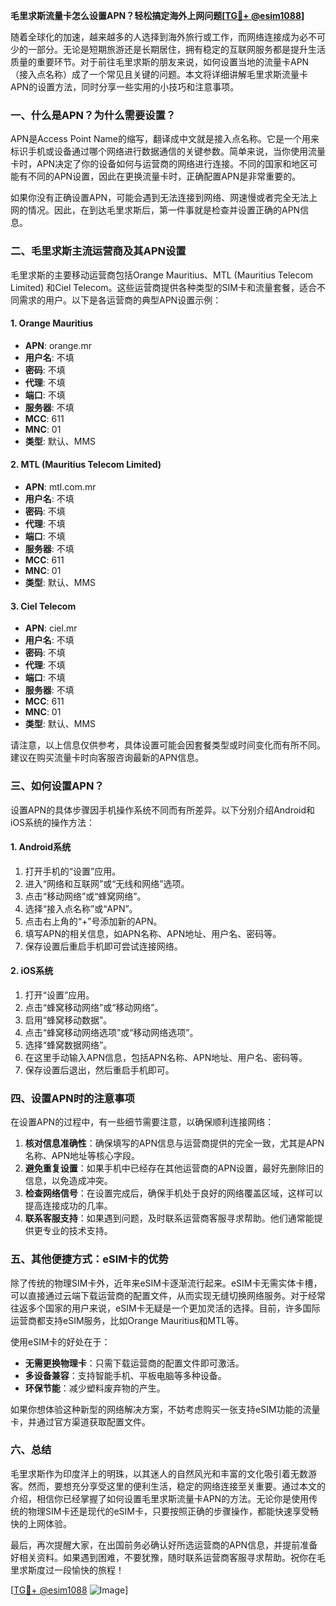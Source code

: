 **毛里求斯流量卡怎么设置APN？轻松搞定海外上网问题[[TG💪+ @esim1088](https://t.me/s/esim1088)]**

随着全球化的加速，越来越多的人选择到海外旅行或工作，而网络连接成为必不可少的一部分。无论是短期旅游还是长期居住，拥有稳定的互联网服务都是提升生活质量的重要环节。对于前往毛里求斯的朋友来说，如何设置当地的流量卡APN（接入点名称）成了一个常见且关键的问题。本文将详细讲解毛里求斯流量卡APN的设置方法，同时分享一些实用的小技巧和注意事项。

### 一、什么是APN？为什么需要设置？

APN是Access Point Name的缩写，翻译成中文就是接入点名称。它是一个用来标识手机或设备通过哪个网络进行数据通信的关键参数。简单来说，当你使用流量卡时，APN决定了你的设备如何与运营商的网络进行连接。不同的国家和地区可能有不同的APN设置，因此在更换流量卡时，正确配置APN是非常重要的。

如果你没有正确设置APN，可能会遇到无法连接到网络、网速慢或者完全无法上网的情况。因此，在到达毛里求斯后，第一件事就是检查并设置正确的APN信息。

### 二、毛里求斯主流运营商及其APN设置

毛里求斯的主要移动运营商包括Orange Mauritius、MTL (Mauritius Telecom Limited) 和Ciel Telecom。这些运营商提供各种类型的SIM卡和流量套餐，适合不同需求的用户。以下是各运营商的典型APN设置示例：

#### 1. Orange Mauritius
- **APN**: orange.mr
- **用户名**: 不填
- **密码**: 不填
- **代理**: 不填
- **端口**: 不填
- **服务器**: 不填
- **MCC**: 611
- **MNC**: 01
- **类型**: 默认、MMS

#### 2. MTL (Mauritius Telecom Limited)
- **APN**: mtl.com.mr
- **用户名**: 不填
- **密码**: 不填
- **代理**: 不填
- **端口**: 不填
- **服务器**: 不填
- **MCC**: 611
- **MNC**: 01
- **类型**: 默认、MMS

#### 3. Ciel Telecom
- **APN**: ciel.mr
- **用户名**: 不填
- **密码**: 不填
- **代理**: 不填
- **端口**: 不填
- **服务器**: 不填
- **MCC**: 611
- **MNC**: 01
- **类型**: 默认、MMS

请注意，以上信息仅供参考，具体设置可能会因套餐类型或时间变化而有所不同。建议在购买流量卡时向客服咨询最新的APN信息。

### 三、如何设置APN？

设置APN的具体步骤因手机操作系统不同而有所差异。以下分别介绍Android和iOS系统的操作方法：

#### 1. Android系统
1. 打开手机的“设置”应用。
2. 进入“网络和互联网”或“无线和网络”选项。
3. 点击“移动网络”或“蜂窝网络”。
4. 选择“接入点名称”或“APN”。
5. 点击右上角的“+”号添加新的APN。
6. 填写APN的相关信息，如APN名称、APN地址、用户名、密码等。
7. 保存设置后重启手机即可尝试连接网络。

#### 2. iOS系统
1. 打开“设置”应用。
2. 点击“蜂窝移动网络”或“移动网络”。
3. 启用“蜂窝移动数据”。
4. 点击“蜂窝移动网络选项”或“移动网络选项”。
5. 选择“蜂窝数据网络”。
6. 在这里手动输入APN信息，包括APN名称、APN地址、用户名、密码等。
7. 保存设置后退出，然后重启手机即可。

### 四、设置APN时的注意事项

在设置APN的过程中，有一些细节需要注意，以确保顺利连接网络：

1. **核对信息准确性**：确保填写的APN信息与运营商提供的完全一致，尤其是APN名称、APN地址等核心字段。
2. **避免重复设置**：如果手机中已经存在其他运营商的APN设置，最好先删除旧的信息，以免造成冲突。
3. **检查网络信号**：在设置完成后，确保手机处于良好的网络覆盖区域，这样可以提高连接成功的几率。
4. **联系客服支持**：如果遇到问题，及时联系运营商客服寻求帮助。他们通常能提供更专业的技术支持。

### 五、其他便捷方式：eSIM卡的优势

除了传统的物理SIM卡外，近年来eSIM卡逐渐流行起来。eSIM卡无需实体卡槽，可以直接通过云端下载运营商的配置文件，从而实现无缝切换网络服务。对于经常往返多个国家的用户来说，eSIM卡无疑是一个更加灵活的选择。目前，许多国际运营商都支持eSIM服务，比如Orange Mauritius和MTL等。

使用eSIM卡的好处在于：
- **无需更换物理卡**：只需下载运营商的配置文件即可激活。
- **多设备兼容**：支持智能手机、平板电脑等多种设备。
- **环保节能**：减少塑料废弃物的产生。

如果你想体验这种新型的网络解决方案，不妨考虑购买一张支持eSIM功能的流量卡，并通过官方渠道获取配置文件。

### 六、总结

毛里求斯作为印度洋上的明珠，以其迷人的自然风光和丰富的文化吸引着无数游客。然而，要想充分享受这里的便利生活，稳定的网络连接至关重要。通过本文的介绍，相信你已经掌握了如何设置毛里求斯流量卡APN的方法。无论你是使用传统的物理SIM卡还是现代的eSIM卡，只要按照正确的步骤操作，都能快速享受畅快的上网体验。

最后，再次提醒大家，在出国前务必确认好所选运营商的APN信息，并提前准备好相关资料。如果遇到困难，不要犹豫，随时联系运营商客服寻求帮助。祝你在毛里求斯度过一段愉快的旅程！

[[TG💪+ @esim1088](https://t.me/s/esim1088) ![Image](https://i.postimg.cc/4NQfJmqS/Snipaste-2025-05-13-00-14-12.png)]